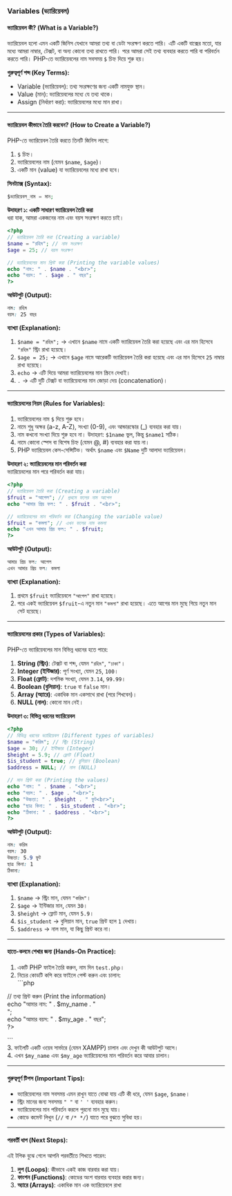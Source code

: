 ### Variables (ভ্যারিয়েবল)

#### ভ্যারিয়েবল কী? (What is a Variable?)

ভ্যারিয়েবল হলো এমন একটি জিনিস যেখানে আমরা তথ্য বা ডেটা সংরক্ষণ করতে পারি। এটি একটি বাক্সের মতো, যার মধ্যে আমরা নাম্বার, টেক্সট, বা অন্য কোনো তথ্য রাখতে পারি। পরে আমরা সেই তথ্য ব্যবহার করতে পারি বা পরিবর্তন করতে পারি। PHP-তে ভ্যারিয়েবলের নাম সবসময় `$` চিহ্ন দিয়ে শুরু হয়।

**গুরুত্বপূর্ণ শব্দ (Key Terms):**

*   Variable (ভ্যারিয়েবল): তথ্য সংরক্ষণের জন্য একটি নামযুক্ত স্থান।
*   Value (মান): ভ্যারিয়েবলের মধ্যে যে তথ্য থাকে।
*   Assign (নির্ধারণ করা): ভ্যারিয়েবলের মধ্যে মান রাখা।

---

#### ভ্যারিয়েবল কীভাবে তৈরি করবেন? (How to Create a Variable?)

PHP-তে ভ্যারিয়েবল তৈরি করতে তিনটি জিনিস লাগে:

1.  `$` চিহ্ন।
2.  ভ্যারিয়েবলের নাম (যেমন `$name`, `$age`)।
3.  একটি মান (value) যা ভ্যারিয়েবলের মধ্যে রাখা হবে।

**সিনট্যাক্স (Syntax):**

```php
$ভ্যারিয়েবল_নাম = মান;
```

**উদাহরণ ১: একটি সাধারণ ভ্যারিয়েবল তৈরি করা**  
ধরা যাক, আমরা একজনের নাম এবং বয়স সংরক্ষণ করতে চাই।

```php
<?php
// ভ্যারিয়েবল তৈরি করা (Creating a variable)
$name = "রহিম"; // নাম সংরক্ষণ
$age = 25; // বয়স সংরক্ষণ

// ভ্যারিয়েবলের মান প্রিন্ট করা (Printing the variable values)
echo "নাম: " . $name . "<br>";
echo "বয়স: " . $age . " বছর";
?>
```

**আউটপুট (Output):**

```css
নাম: রহিম
বয়স: 25 বছর
```

**ব্যাখ্যা (Explanation):**

1.  `$name = "রহিম";` → এখানে `$name` নামে একটি ভ্যারিয়েবল তৈরি করা হয়েছে এবং এর মান হিসেবে `"রহিম"` স্ট্রিং রাখা হয়েছে।
2.  `$age = 25;` → এখানে `$age` নামে আরেকটি ভ্যারিয়েবল তৈরি করা হয়েছে এবং এর মান হিসেবে `25` নাম্বার রাখা হয়েছে।
3.  `echo` → এটি দিয়ে আমরা ভ্যারিয়েবলের মান স্ক্রিনে দেখাই।
4.  `.` → এটি দুটি টেক্সট বা ভ্যারিয়েবলের মান জোড়া দেয় (concatenation)।

---

#### ভ্যারিয়েবলের নিয়ম (Rules for Variables):

1.  ভ্যারিয়েবলের নাম `$` দিয়ে শুরু হবে।
2.  নামে শুধু অক্ষর (a-z, A-Z), সংখ্যা (0-9), এবং আন্ডারস্কোর (\_) ব্যবহার করা যায়।
3.  নাম কখনো সংখ্যা দিয়ে শুরু হবে না। উদাহরণ: `$1name` ভুল, কিন্তু `$name1` সঠিক।
4.  নামে কোনো স্পেস বা বিশেষ চিহ্ন (যেমন @, #) ব্যবহার করা যায় না।
5.  PHP ভ্যারিয়েবল কেস-সেন্সিটিভ। অর্থাৎ `$name` এবং `$Name` দুটি আলাদা ভ্যারিয়েবল।

**উদাহরণ ২: ভ্যারিয়েবলের মান পরিবর্তন করা**  
ভ্যারিয়েবলের মান পরে পরিবর্তন করা যায়।

```php
<?php
// ভ্যারিয়েবল তৈরি করা (Creating a variable)
$fruit = "আপেল"; // প্রথমে ফলের নাম আপেল
echo "আমার প্রিয় ফল: " . $fruit . "<br>";

// ভ্যারিয়েবলের মান পরিবর্তন করা (Changing the variable value)
$fruit = "কমলা"; // এখন ফলের নাম কমলা
echo "এখন আমার প্রিয় ফল: " . $fruit;
?>
```

**আউটপুট (Output):**

```css
আমার প্রিয় ফল: আপেল
এখন আমার প্রিয় ফল: কমলা
```

**ব্যাখ্যা (Explanation):**

1.  প্রথমে `$fruit` ভ্যারিয়েবলে `"আপেল"` রাখা হয়েছে।
2.  পরে একই ভ্যারিয়েবল `$fruit`\-এ নতুন মান `"কমলা"` রাখা হয়েছে। এতে আগের মান মুছে গিয়ে নতুন মান সেট হয়েছে।

---

#### ভ্যারিয়েবলের প্রকার (Types of Variables):

PHP-তে ভ্যারিয়েবলের মান বিভিন্ন ধরনের হতে পারে:

1.  **String (স্ট্রিং)**: টেক্সট বা শব্দ, যেমন `"রহিম"`, `"ঢাকা"`।
2.  **Integer (ইন্টিজার)**: পূর্ণ সংখ্যা, যেমন `25`, `100`।
3.  **Float (ফ্লোট)**: দশমিক সংখ্যা, যেমন `3.14`, `99.99`।
4.  **Boolean (বুলিয়ান)**: `true` বা `false` মান।
5.  **Array (অ্যারে)**: একাধিক মান একসাথে রাখা (পরে শিখবেন)।
6.  **NULL (নাল)**: কোনো মান নেই।

**উদাহরণ ৩: বিভিন্ন ধরনের ভ্যারিয়েবল**

```php
<?php
// বিভিন্ন ধরনের ভ্যারিয়েবল (Different types of variables)
$name = "করিম"; // স্ট্রিং (String)
$age = 30; // ইন্টিজার (Integer)
$height = 5.9; // ফ্লোট (Float)
$is_student = true; // বুলিয়ান (Boolean)
$address = NULL; // নাল (NULL)

// মান প্রিন্ট করা (Printing the values)
echo "নাম: " . $name . "<br>";
echo "বয়স: " . $age . "<br>";
echo "উচ্চতা: " . $height . " ফুট<br>";
echo "ছাত্র কিনা: " . $is_student . "<br>";
echo "ঠিকানা: " . $address . "<br>";
?>
```

**আউটপুট (Output):**

```css
নাম: করিম
বয়স: 30
উচ্চতা: 5.9 ফুট
ছাত্র কিনা: 1
ঠিকানা: 
```

**ব্যাখ্যা (Explanation):**

1.  `$name` → স্ট্রিং মান, যেমন `"করিম"`।
2.  `$age` → ইন্টিজার মান, যেমন `30`।
3.  `$height` → ফ্লোট মান, যেমন `5.9`।
4.  `$is_student` → বুলিয়ান মান, `true` প্রিন্ট হলে `1` দেখায়।
5.  `$address` → নাল মান, যা কিছু প্রিন্ট করে না।

---

#### হাতে-কলমে শেখার জন্য (Hands-On Practice):

1.  একটি PHP ফাইল তৈরি করুন, নাম দিন `test.php`।
2.  নিচের কোডটি কপি করে ফাইলে পেস্ট করুন এবং চালান:  
    \`\`\`php

// তথ্য প্রিন্ট করুন (Print the information)  
echo "আমার নাম: " . $my\_name . "  
";  
echo "আমার বয়স: " . $my\_age . " বছর";  
?>

\`\`\`  
3\. ফাইলটি একটি ওয়েব সার্ভারে (যেমন XAMPP) চালান এবং দেখুন কী আউটপুট আসে।  
4\. এখন `$my_name` এবং `$my_age` ভ্যারিয়েবলের মান পরিবর্তন করে আবার চালান।

---

#### গুরুত্বপূর্ণ টিপস (Important Tips):

*   ভ্যারিয়েবলের নাম সবসময় এমন রাখুন যাতে বোঝা যায় এটি কী ধরে, যেমন `$age`, `$name`।
*   স্ট্রিং মানের জন্য সবসময় `" "` বা `' '` ব্যবহার করুন।
*   ভ্যারিয়েবলের মান পরিবর্তন করলে পুরনো মান মুছে যায়।
*   কোডে কমেন্ট লিখুন (`//` বা `/* */`) যাতে পরে বুঝতে সুবিধা হয়।

---

#### পরবর্তী ধাপ (Next Steps):

এই টপিক বুঝে গেলে আপনি পরবর্তীতে শিখতে পারেন:

1.  **লুপ (Loops)**: কীভাবে একই কাজ বারবার করা যায়।
2.  **ফাংশন (Functions)**: কোডের অংশ বারবার ব্যবহার করার জন্য।
3.  **অ্যারে (Arrays)**: একাধিক মান এক ভ্যারিয়েবলে রাখা
